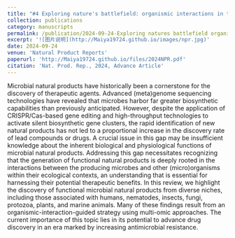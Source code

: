 ```yaml
---
title: "#4 Exploring nature's battlefield: organismic interactions in the discovery of bioactive natural products"
collection: publications
category: manuscripts
permalink: /publication/2024-09-24-Exploring natures battlefield organismic interactions in the discovery of bioactive natural products-number-4
excerpt: '![图片说明](http://Maiya19724.github.io/images/npr.jpg)'
date: 2024-09-24
venue: 'Natural Product Reports'
paperurl: 'http://Maiya19724.github.io/files/2024NPR.pdf'
citation: 'Nat. Prod. Rep., 2024, Advance Article'
---
```


Microbial natural products have historically been a cornerstone for the discovery of therapeutic agents. Advanced (meta)genome sequencing technologies have revealed that microbes harbor far greater biosynthetic capabilities than previously anticipated. However, despite the application of CRISPR/Cas-based gene editing and high-throughput technologies to activate silent biosynthetic gene clusters, the rapid identification of new natural products has not led to a proportional increase in the discovery rate of lead compounds or drugs. A crucial issue in this gap may be insufficient knowledge about the inherent biological and physiological functions of microbial natural products. Addressing this gap necessitates recognizing that the generation of functional natural products is deeply rooted in the interactions between the producing microbes and other (micro)organisms within their ecological contexts, an understanding that is essential for harnessing their potential therapeutic benefits. In this review, we highlight the discovery of functional microbial natural products from diverse niches, including those associated with humans, nematodes, insects, fungi, protozoa, plants, and marine animals. Many of these findings result from an organismic-interaction-guided strategy using multi-omic approaches. The current importance of this topic lies in its potential to advance drug discovery in an era marked by increasing antimicrobial resistance.